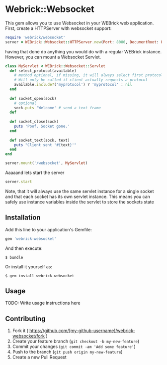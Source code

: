 # Webrick::Websocket

This gem allows you to use Websocket in your WEBrick web application.
First, create a HTTPServer with websocket support:

```ruby
require 'webrick/websocket'
server = WEBrick::Websocket::HTTPServer.new(Port: 8080, DocumentRoot: File.dirname(__FILE))
```

having that done do anything you would do with a regular WEBrick instance.
However, you can mount a Websocket Servlet.
 
```ruby
class MyServlet < WEBrick::Websocket::Servlet
  def select_protocol(available)
    # method optional, if missing, it will always select first protocol.
    # Will only be called if client actually requests a protocol
    available.include?('myprotocol') ? 'myprotocol' : nil
  end
  
  def socket_open(sock)
    # optional
    sock.puts 'Welcome' # send a text frame
  def
  
  def socket_close(sock)
    puts 'Poof. Socket gone.'
  end
  
  def socket_text(sock, text)
    puts "Client sent '#{text}'"
  end
end

server.mount('/websocket', MyServlet)
```

Aaaaand lets start the server

```ruby
server.start
```

Note, that it will always use the same servlet instance for a single socket and that each socket has its own servlet instance.
This means you can safely use instance variables inside the servlet to store the sockets state

## Installation

Add this line to your application's Gemfile:

```ruby
gem 'webrick-websocket'
```

And then execute:

    $ bundle

Or install it yourself as:

    $ gem install webrick-websocket

## Usage

TODO: Write usage instructions here

## Contributing

1. Fork it ( https://github.com/[my-github-username]/webrick-websocket/fork )
2. Create your feature branch (`git checkout -b my-new-feature`)
3. Commit your changes (`git commit -am 'Add some feature'`)
4. Push to the branch (`git push origin my-new-feature`)
5. Create a new Pull Request
